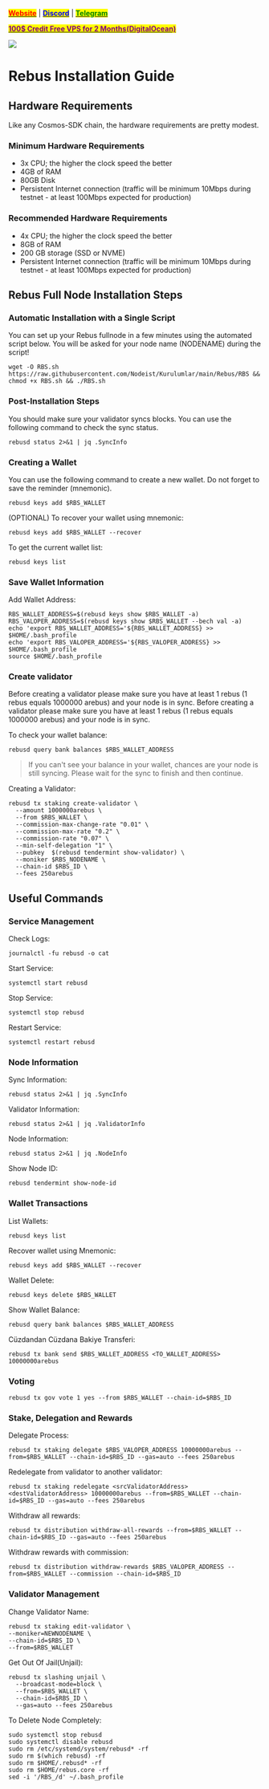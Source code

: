 &#x20;                                                       [<mark style="color:red;">**Website**</mark>](https://nodeist.net/) | [<mark style="color:blue;">**Discord**</mark>](https://discord.gg/ypx7mJ6Zzb) | [<mark style="color:green;">**Telegram**</mark>](https://t.me/noodeist)

&#x20;                                     [<mark style="color:purple;">**100$ Credit Free VPS for 2 Months(DigitalOcean)**</mark>](https://www.digitalocean.com/?refcode=410c988c8b3e&utm_campaign=Referral_Invite&utm_medium=Referral_Program&utm_source=badge)

![](https://i.hizliresim.com/cn8tdch.png)

# Rebus Installation Guide
## Hardware Requirements
Like any Cosmos-SDK chain, the hardware requirements are pretty modest.

### Minimum Hardware Requirements
  - 3x CPU; the higher the clock speed the better
  - 4GB of RAM
  - 80GB Disk
  - Persistent Internet connection (traffic will be minimum 10Mbps during testnet - at least 100Mbps expected for production)

### Recommended Hardware Requirements
  - 4x CPU; the higher the clock speed the better
  - 8GB of RAM
  - 200 GB storage (SSD or NVME)
  - Persistent Internet connection (traffic will be minimum 10Mbps during testnet - at least 100Mbps expected for production)

## Rebus Full Node Installation Steps
### Automatic Installation with a Single Script
You can set up your Rebus fullnode in a few minutes using the automated script below.
You will be asked for your node name (NODENAME) during the script!

```
wget -O RBS.sh https://raw.githubusercontent.com/Nodeist/Kurulumlar/main/Rebus/RBS && chmod +x RBS.sh && ./RBS.sh
```

### Post-Installation Steps

You should make sure your validator syncs blocks.
You can use the following command to check the sync status.
```
rebusd status 2>&1 | jq .SyncInfo
```

### Creating a Wallet
You can use the following command to create a new wallet. Do not forget to save the reminder (mnemonic).
```
rebusd keys add $RBS_WALLET
```

(OPTIONAL) To recover your wallet using mnemonic:
```
rebusd keys add $RBS_WALLET --recover
```

To get the current wallet list:
```
rebusd keys list
```

### Save Wallet Information
Add Wallet Address:
```
RBS_WALLET_ADDRESS=$(rebusd keys show $RBS_WALLET -a)
RBS_VALOPER_ADDRESS=$(rebusd keys show $RBS_WALLET --bech val -a)
echo 'export RBS_WALLET_ADDRESS='${RBS_WALLET_ADDRESS} >> $HOME/.bash_profile
echo 'export RBS_VALOPER_ADDRESS='${RBS_VALOPER_ADDRESS} >> $HOME/.bash_profile
source $HOME/.bash_profile
```


### Create validator
Before creating a validator please make sure you have at least 1 rebus (1 rebus equals 1000000 arebus) and your node is in sync.
Before creating a validator please make sure you have at least 1 rebus (1 rebus equals 1000000 arebus) and your node is in sync.

To check your wallet balance:
```
rebusd query bank balances $RBS_WALLET_ADDRESS
```
> If you can't see your balance in your wallet, chances are your node is still syncing. Please wait for the sync to finish and then continue.

Creating a Validator:
```
rebusd tx staking create-validator \
  --amount 1000000arebus \
  --from $RBS_WALLET \
  --commission-max-change-rate "0.01" \
  --commission-max-rate "0.2" \
  --commission-rate "0.07" \
  --min-self-delegation "1" \
  --pubkey  $(rebusd tendermint show-validator) \
  --moniker $RBS_NODENAME \
  --chain-id $RBS_ID \
  --fees 250arebus
```



## Useful Commands
### Service Management
Check Logs:
```
journalctl -fu rebusd -o cat
```

Start Service:
```
systemctl start rebusd
```

Stop Service:
```
systemctl stop rebusd
```

Restart Service:
```
systemctl restart rebusd
```

### Node Information
Sync Information:
```
rebusd status 2>&1 | jq .SyncInfo
```

Validator Information:
```
rebusd status 2>&1 | jq .ValidatorInfo
```

Node Information:
```
rebusd status 2>&1 | jq .NodeInfo
```

Show Node ID:
```
rebusd tendermint show-node-id
```

### Wallet Transactions
List Wallets:
```
rebusd keys list
```

Recover wallet using Mnemonic:
```
rebusd keys add $RBS_WALLET --recover
```

Wallet Delete:
```
rebusd keys delete $RBS_WALLET
```

Show Wallet Balance:
```
rebusd query bank balances $RBS_WALLET_ADDRESS
```

Cüzdandan Cüzdana Bakiye Transferi:
```
rebusd tx bank send $RBS_WALLET_ADDRESS <TO_WALLET_ADDRESS> 10000000arebus
```

### Voting
```
rebusd tx gov vote 1 yes --from $RBS_WALLET --chain-id=$RBS_ID
```

### Stake, Delegation and Rewards
Delegate Process:
```
rebusd tx staking delegate $RBS_VALOPER_ADDRESS 10000000arebus --from=$RBS_WALLET --chain-id=$RBS_ID --gas=auto --fees 250arebus
```

Redelegate from validator to another validator:
```
rebusd tx staking redelegate <srcValidatorAddress> <destValidatorAddress> 10000000arebus --from=$RBS_WALLET --chain-id=$RBS_ID --gas=auto --fees 250arebus
```

Withdraw all rewards:
```
rebusd tx distribution withdraw-all-rewards --from=$RBS_WALLET --chain-id=$RBS_ID --gas=auto --fees 250arebus
```

Withdraw rewards with commission:
```
rebusd tx distribution withdraw-rewards $RBS_VALOPER_ADDRESS --from=$RBS_WALLET --commission --chain-id=$RBS_ID
```

### Validator Management
Change Validator Name:
```
rebusd tx staking edit-validator \
--moniker=NEWNODENAME \
--chain-id=$RBS_ID \
--from=$RBS_WALLET
```

Get Out Of Jail(Unjail): 
```
rebusd tx slashing unjail \
  --broadcast-mode=block \
  --from=$RBS_WALLET \
  --chain-id=$RBS_ID \
  --gas=auto --fees 250arebus
```

To Delete Node Completely:
```
sudo systemctl stop rebusd
sudo systemctl disable rebusd
sudo rm /etc/systemd/system/rebusd* -rf
sudo rm $(which rebusd) -rf
sudo rm $HOME/.rebusd* -rf
sudo rm $HOME/rebus.core -rf
sed -i '/RBS_/d' ~/.bash_profile
```
